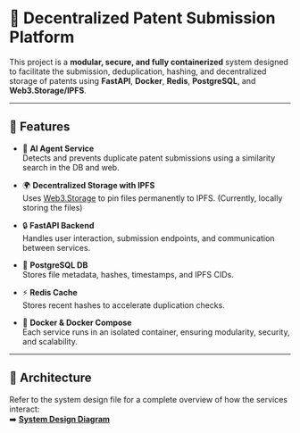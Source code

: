 # 🧠 Decentralized Patent Submission Platform

This project is a **modular, secure, and fully containerized** system designed to facilitate the submission, deduplication, hashing, and decentralized storage of patents using **FastAPI**, **Docker**, **Redis**, **PostgreSQL**, and **Web3.Storage/IPFS**.

---

## 🚀 Features

- 🧠 **AI Agent Service**  
  Detects and prevents duplicate patent submissions using a similarity search in the DB and web.

- 🌍 **Decentralized Storage with IPFS**  
  Uses [Web3.Storage](https://web3.storage/) to pin files permanently to IPFS. (Currently, locally storing the files)

- 🔒 **FastAPI Backend**  
  Handles user interaction, submission endpoints, and communication between services.

- 🐘 **PostgreSQL DB**  
  Stores file metadata, hashes, timestamps, and IPFS CIDs.

- ⚡ **Redis Cache**  
  Stores recent hashes to accelerate duplication checks.

- 🐳 **Docker & Docker Compose**  
  Each service runs in an isolated container, ensuring modularity, security, and scalability.

---

## 🧱 Architecture

Refer to the system design file for a complete overview of how the services interact:  
➡️ **[System Design Diagram](https://github.com/joelkariyalil/Patents-on-Block-Chain/blob/backend/Sketches/system-design.png?raw=true)**
